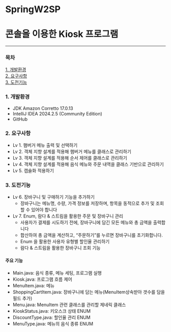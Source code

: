 # SpringW2SP 
# 콘솔을 이용한 Kiosk 프로그램

---

### 목차

[1. 개발환경](#1-개발환경)<br>
[2. 요구사항](#2-요구사항)<br>
[3. 도전기능](#3-도전기능)<br>

### 1. 개발환경

+ JDK Amazon Corretto 17.0.13
+ IntelliJ IDEA 2024.2.5 (Community Edition)
+ GitHub

### 2. 요구사항

+ Lv 1. 햄버거 메뉴 출력 및 선택하기
+ Lv 2. 객체 지향 설계를 적용해 햄버거 메뉴를 클래스로 관리하기
+ Lv 3. 객체 지향 설계를 적용해 순서 제어를 클래스로 관리하기
+ Lv 4. 객체 지향 설계를 적용해 음식 메뉴와 주문 내역을 클래스 기반으로 관리하기
+ Lv 5. 캡슐화 적용하기

### 3. 도전기능

+ Lv 6. 장바구니 및 구매하기 기능을 추가하기
    + 장바구니는 메뉴명, 수량, 가격 정보를 저장하며, 항목을 동적으로 추가 및 조회할 수 있어야 합니다
+ Lv 7. Enum, 람다 & 스트림을 활용한 주문 및 장바구니 관리
    + 사용자가 결제를 시도하기 전에, 장바구니에 담긴 모든 메뉴와 총 금액을 출력합니다
    + 합산하여 총 금액을 계산하고, “주문하기”를 누르면 장바구니를 초기화합니다.
    + Enum 을 활용한 사용자 유형별 할인율 관리하기
    + 람다 & 스트림을 활용한 장바구니 조회 기능

#### 주요 기능

+ Main.java: 음식 종류, 메뉴 세팅, 프로그램 실행
+ Kiosk.java: 프로그램 흐름 제어
+ MenuItem.java: 메뉴 
+ ShoppingCartItem.java: 장바구니에 담는 메뉴(MenuItem상속받아 갯수를 담을 필드 추가)
+ Menu.java: MenuItem 관련 클래스를 관리할 제네릭 클래스
+ KioskStatus.java: 키오스크 상태 ENUM
+ DiscountType.java: 할인율 관리 ENUM
+ MenuType.java: 메뉴의 음식 종류 ENUM
